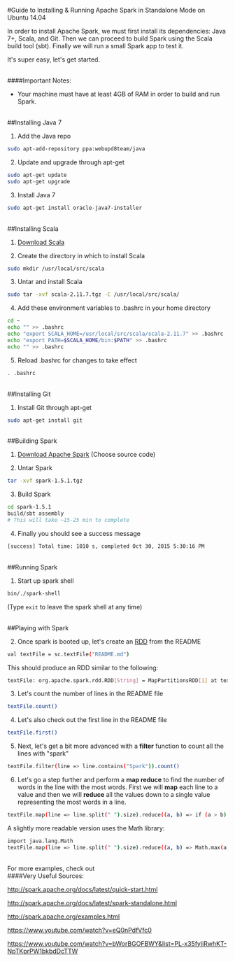 #Guide to Installing & Running Apache Spark in Standalone Mode on Ubuntu 14.04

In order to install Apache Spark, we must first install its dependencies: Java 7+, Scala, and Git. Then we can proceed to build Spark using the Scala build tool (sbt). Finally we will run a small Spark app to test it.

It's super easy, let's get started.

<br>
####Important Notes:

* Your machine must have at least 4GB of RAM in order to build and run Spark.

<br>
##Installing Java 7

1) Add the Java repo

```sh
sudo apt-add-repository ppa:webupd8team/java
```

2) Update and upgrade through apt-get

```sh
sudo apt-get update
sudo apt-get upgrade
```

3)  Install Java 7

```sh
sudo apt-get install oracle-java7-installer
```

<br>
##Installing Scala

1) [Download Scala](http://www.scala-lang.org/download/)

2) Create the directory in which to install Scala

```sh
sudo mkdir /usr/local/src/scala
```

3) Untar and install Scala

```sh
sudo tar -xvf scala-2.11.7.tgz -C /usr/local/src/scala/
```

4) Add these environment variables to .bashrc in your home directory

```sh
cd ~
echo "" >> .bashrc
echo "export SCALA_HOME=/usr/local/src/scala/scala-2.­11.7" >> .bashrc
echo "export PATH=$SCALA_HOME/bin:$PATH" >> .bashrc
echo "" >> .bashrc
```

5) Reload .bashrc for changes to take effect

```sh
. .bashrc
```

<br>
##Installing Git

1) Install Git through apt-get

```sh 
sudo apt-get install git 
```

<br>
##Building Spark

1) [Download Apache Spark](http://spark.apache.org/downloads.html) (Choose source code)

2) Untar Spark

```sh
tar -xvf spark-1.5.1.tgz
```

3) Build Spark

```sh
cd spark-1.5.1
build/sbt assembly
# This will take ~15-25 min to complete
```

4) Finally you should see a success message

```sh
[success] Total time: 1010 s, completed Oct 30, 2015 5:30:16 PM
```

<br>
##Running Spark

1) Start up spark shell

```sh
bin/./spark-shell
```

(Type ```exit``` to leave the spark shell at any time)

<br>
##Playing with Spark

2) Once spark is booted up, let's create an [RDD](https://spark.apache.org/docs/1.3.1/api/scala/index.html#org.apache.spark.rdd.RDD) from the README

```sh
val textFile = sc.textFile("README.md")
```
This should produce an RDD similar to the following:

```sh
textFile: org.apache.spark.rdd.RDD[String] = MapPartitionsRDD[1] at textFile at <console>:21
```

3) Let's count the number of lines in the README file

```sh
textFile.count()
```

4) Let's also check out the first line in the README file

```sh
textFile.first()
```

5) Next, let's get a bit more advanced with a **filter** function to count all the lines with "spark"

```sh
textFile.filter(line => line.contains("Spark")).count()
```

6) Let's go a step further and perform a **map reduce** to find the number of words in the line with the most words. First we will **map** each line to a value and then we will **reduce** all the values down to a single value representing the most words in a line.

```sh
textFile.map(line => line.split(" ").size).reduce((a, b) => if (a > b) a else b)
```

A slightly more readable version uses the Math library:

```sh
import java.lang.Math
textFile.map(line => line.split(" ").size).reduce((a, b) => Math.max(a, b))
```

<br>
For more examples, check out <http://spark.apache.org/examples.html>

<br>
####Very Useful Sources:

<http://spark.apache.org/docs/latest/quick-start.html>

<http://spark.apache.org/docs/latest/spark-standalone.html>

<http://spark.apache.org/examples.html>

<https://www.youtube.com/watch?v=eQ0nPdfVfc0>

<https://www.youtube.com/watch?v=bWorBGOFBWY&list=PL-x35fyliRwhKT-NpTKprPW1bkbdDcTTW>
